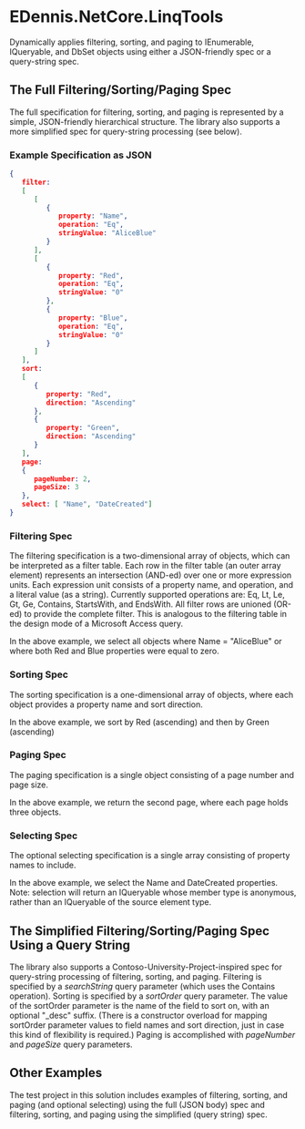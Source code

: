 # EDennis.NetCore.LinqTools
Dynamically applies filtering, sorting, and paging to IEnumerable, IQueryable, and DbSet objects using either a JSON-friendly spec or a query-string spec. 

## The Full Filtering/Sorting/Paging Spec
The full specification for filtering, sorting, and paging is represented by a simple, JSON-friendly hierarchical structure.  The library also supports a more simplified spec for query-string processing (see below).

### Example Specification as JSON
```json
{
   filter: 
   [
      [
         {
            property: "Name",
            operation: "Eq",
            stringValue: "AliceBlue"
         }
      ],
      [
         {
            property: "Red",
            operation: "Eq",
            stringValue: "0"
         },
         {
            property: "Blue",
            operation: "Eq",
            stringValue: "0"
         }
      ]
   ],
   sort: 
   [
      {
         property: "Red",
         direction: "Ascending"
      },
      {
         property: "Green",
         direction: "Ascending"
      }
   ],
   page: 
   {
      pageNumber: 2,
      pageSize: 3
   },
   select: [ "Name", "DateCreated"]
}
```
### Filtering Spec
The filtering specification is a two-dimensional array of objects, which can be interpreted as a filter table.  Each row in the filter table (an outer array element) represents an intersection (AND-ed) over one or more expression units.  Each expression unit consists of a property name, and operation, and a literal value (as a string).  Currently supported operations are: Eq, Lt, Le, Gt, Ge, Contains, StartsWith, and EndsWith. All filter rows are unioned (OR-ed) to provide the complete filter.  This is analogous to the filtering table in the design mode of a Microsoft Access query.

In the above example, we select all objects where Name = "AliceBlue" or where both Red and Blue properties were equal to zero.  

### Sorting Spec
The sorting specification is a one-dimensional array of objects, where each object provides a property name and sort direction.

In the above example, we sort by Red (ascending) and then by Green (ascending) 

### Paging Spec
The paging specification is a single object consisting of a page number and page size.

In the above example, we return the second page, where each page holds three objects.

### Selecting Spec
The optional selecting specification is a single array consisting of property names to include.

In the above example, we select the Name and DateCreated properties.  Note: selection will return an IQueryable whose member type is anonymous, rather than an IQueryable of the source element type.


## The Simplified Filtering/Sorting/Paging Spec Using a Query String
The library also supports a Contoso-University-Project-inspired spec for query-string processing of filtering, sorting, and paging.  Filtering is specified by a _searchString_ query parameter (which uses the Contains operation).  Sorting is specified by a _sortOrder_ query parameter.  The value of the sortOrder parameter is the name of the field to sort on, with an optional "\_desc" suffix.  (There is a constructor overload for mapping sortOrder parameter values to field names and sort direction, just in case this kind of flexibility is required.)  Paging is accomplished with _pageNumber_ and _pageSize_ query parameters. 

## Other Examples
The test project in this solution includes examples of filtering, sorting, and paging (and optional selecting) using the full (JSON body) spec and filtering, sorting, and paging using the simplified (query string) spec.
